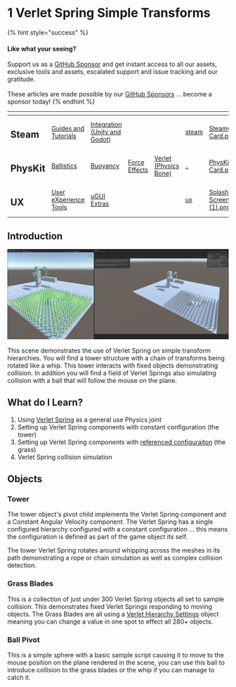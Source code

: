 # 1 Verlet Spring Simple Transforms

{% hint style="success" %}
#### Like what your seeing?

Support us as a [GitHub Sponsor](../../../../) and get instant access to all our assets, exclusive tools and assets, escalated support and issue tracking and our gratitude.\
\
These articles are made possible by our [GitHub Sponsors](../../../../) ... become a sponsor today!
{% endhint %}

<table data-view="cards"><thead><tr><th></th><th></th><th></th><th></th><th></th><th data-hidden data-card-target data-type="content-ref"></th><th data-hidden data-card-cover data-type="files"></th></tr></thead><tbody><tr><td><h2>Steam</h2></td><td><a href="../../../../company/concepts/steam/">Guides and Tutorials</a></td><td><a href="../../../steamworks/">Integration (Unity and Godot)</a></td><td></td><td></td><td><a href="../../../../company/concepts/steam/">steam</a></td><td><a href="../../../../.gitbook/assets/Steamworks Card.png">Steamworks Card.png</a></td></tr><tr><td><h2>PhysKit</h2></td><td><a href="1-ballistic-basics.md">Ballistics</a></td><td><a href="1-buoyancy-example.md">Buoyancy</a></td><td><a href="1-force-effect-fields.md">Force Effects</a></td><td><a href="2-verlet-spring-skinned-mesh.md">Verlet (Physics Bone)</a></td><td><a href="../../">..</a></td><td><a href="../../../../.gitbook/assets/PhysKit Card.png">PhysKit Card.png</a></td></tr><tr><td><h2>UX</h2></td><td><a href="../../../ux/learning/core-concepts/">User eXperience Tools</a></td><td><a href="../../../ux/learning/ugui-extras/">uGUI Extras</a></td><td></td><td></td><td><a href="../../../ux/">ux</a></td><td><a href="../../../../.gitbook/assets/Splash Screen (1).png">Splash Screen (1).png</a></td></tr></tbody></table>

## Introduction

![](<../../../../.gitbook/assets/Verlet Trans.png>)

This scene demonstrates the use of Verlet Spring on simple transform hierarchies. You will find a tower structure with a chain of transforms being rotated like a whip. This tower interacts with fixed objects demonstrating collision. In addition you will find a field of Verlet Springs also simulating collision with a ball that will follow the mouse on the plane.

## What do I Learn?

1. Using [Verlet Spring](../../components/verlet-spring.md) as a general use Physics joint
2. Setting up Verlet Spring components with constant configuration (the tower)
3. Setting up Verlet Spring components with [referenced configuraiton](../../objects/verlet-hierarchy-settings.md) (the grass)
4. Verlet Spring collision simulation

## Objects

### Tower

The tower object's pivot child implements the Verlet Spring component and a Constant Angular Velocity component. The Verlet Spring has a single configured hierarchy configured with a constant configuration ... this means the configuration is defined as part of the game object its self.

The tower Verlet Spring rotates around whipping across the meshes in its path demonstrating a rope or chain simulation as well as complex collision detection.

### Grass Blades

This is a collection of just under 300 Verlet Spring objects all set to sample collision. This demonstrates fixed Verlet Springs responding to moving objects. The Grass Blades are all using a [Verlet Hierarchy Settings](../../objects/verlet-hierarchy-settings.md) object meaning you can change a value in one spot to effect all 280+ objects.

### Ball Pivot

This is a simple sphere with a basic sample script causing it to move to the mouse position on the plane rendered in the scene, you can use this ball to introduce collision to the grass blades or the whip if you can manage to catch it.
